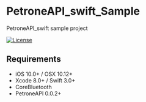 # PetroneAPI_swift_Sample
PetroneAPI_swift sample project

[![License](https://img.shields.io/badge/license-MIT-blue.svg)](http://opensource.org/licenses/MIT)

## Requirements
- iOS 10.0+ / OSX 10.12+
- Xcode 8.0+ / Swift 3.0+
- CoreBluetooth
- PetroneAPI 0.0.2+
